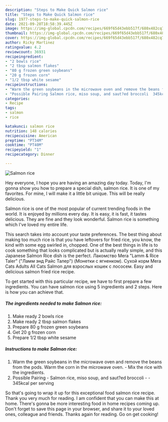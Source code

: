 ```yaml
---
description: "Steps to Make Quick Salmon rice"
title: "Steps to Make Quick Salmon rice"
slug: 1977-steps-to-make-quick-salmon-rice
date: 2021-09-28T18:58:39.445Z
image: https://img-global.cpcdn.com/recipes/669f65d43ebb517f/680x482cq70/salmon-rice-recipe-main-photo.jpg
thumbnail: https://img-global.cpcdn.com/recipes/669f65d43ebb517f/680x482cq70/salmon-rice-recipe-main-photo.jpg
cover: https://img-global.cpcdn.com/recipes/669f65d43ebb517f/680x482cq70/salmon-rice-recipe-main-photo.jpg
author: Ricky Martinez
ratingvalue: 4.2
reviewcount: 36931
recipeingredient:
- "2 bowls rice"
- "2 tbsp salmon flakes"
- "80 g frozen green soybeans"
- "20 g frozen corn"
- "1/2 tbsp white sesame"
recipeinstructions:
- "Warm the green soybeans in the microwave oven and remove the beans from the pods. Warm the corn in the microwave oven. Mix the rice with the ingredients."
- "Possible Pairing Salmon rice, miso soup, and saut?ed broccoli  345kcal per serving"
categories:
- Recipe
tags:
- salmon
- rice

katakunci: salmon rice 
nutrition: 148 calories
recipecuisine: American
preptime: "PT34M"
cooktime: "PT40M"
recipeyield: "1"
recipecategory: Dinner

---
```



![Salmon rice](https://img-global.cpcdn.com/recipes/669f65d43ebb517f/680x482cq70/salmon-rice-recipe-main-photo.jpg)

Hey everyone, I hope you are having an amazing day today. Today, I'm gonna show you how to prepare a special dish, salmon rice. It is one of my favorites. For mine, I will make it a little bit unique. This will be really delicious.

Salmon rice is one of the most popular of current trending foods in the world. It is enjoyed by millions every day. It is easy, it is fast, it tastes delicious. They are fine and they look wonderful. Salmon rice is something which I've loved my entire life.

This search takes into account your taste preferences. The best thing about making too much rice is that you have leftovers for fried rice, you know, the kind with some egg swirled in, chopped. One of the best things in life is to cook something that looks complicated but is actually really simple, and this Japanese Salmon Rice dish is the perfect. Лакомство Mera "Lamm &amp; Rice Taler" ("Ламм энд Райс Талер") (Монетки с ягненком). Сухой корм Mera Cats Adults All Cats Salmon для взрослых кошек с лососем. Easy and delicious salmon fried rice recipe.


To get started with this particular recipe, we have to first prepare a few ingredients. You can have salmon rice using 5 ingredients and 2 steps. Here is how you can achieve that.

<!--inarticleads1-->

##### The ingredients needed to make Salmon rice:

1. Make ready 2 bowls rice
1. Make ready 2 tbsp salmon flakes
1. Prepare 80 g frozen green soybeans
1. Get 20 g frozen corn
1. Prepare 1/2 tbsp white sesame




<!--inarticleads2-->

##### Instructions to make Salmon rice:

1. Warm the green soybeans in the microwave oven and remove the beans from the pods. Warm the corn in the microwave oven. - Mix the rice with the ingredients.
1. Possible Pairing - Salmon rice, miso soup, and saut?ed broccoli -  - 345kcal per serving




So that's going to wrap it up for this exceptional food salmon rice recipe. Thank you very much for reading. I am confident that you can make this at home. There's gonna be more interesting food in home recipes coming up. Don't forget to save this page in your browser, and share it to your loved ones, colleague and friends. Thanks again for reading. Go on get cooking!
